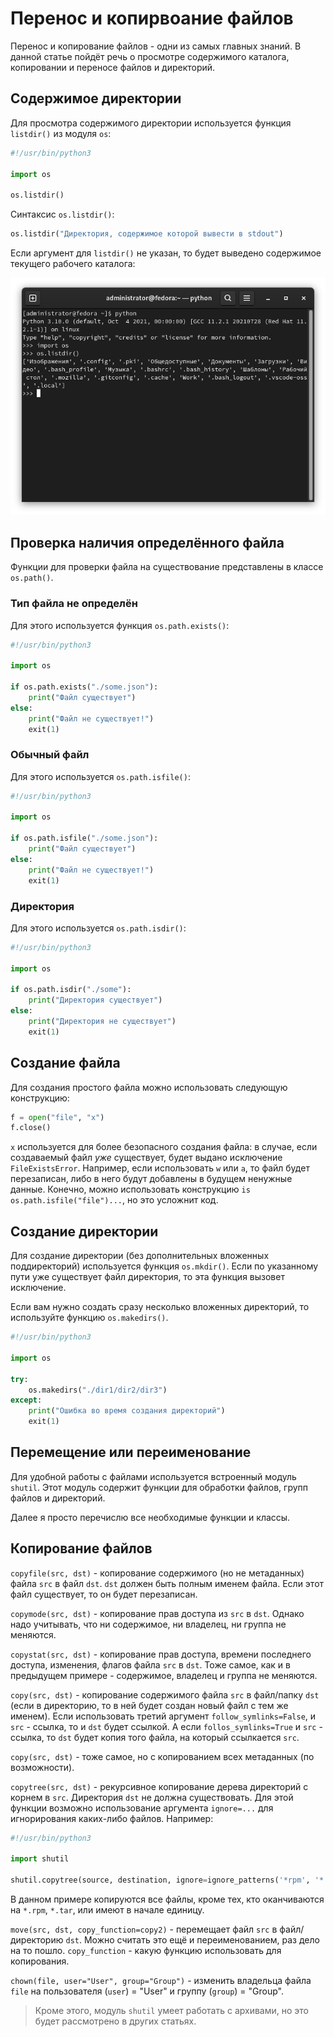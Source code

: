 # Перенос и копирвоание файлов

Перенос и копирование файлов - одни из самых главных знаний. В данной статье пойдёт речь о просмотре содержимого каталога, копировании и переносе файлов и директорий.

## Содержимое директории

Для просмотра содержимого директории используется функция `listdir()` из модуля `os`:

```python
#!/usr/bin/python3

import os

os.listdir()
```

Синтаксис `os.listdir()`:

```python
os.listdir("Директория, содержимое которой вывести в stdout")
```

Если аргумент для `listdir()` не указан, то будет выведено содержимое текущего рабочего каталога:

![Вывод](pic/listdir.png)

## Проверка наличия определённого файла

Функции для проверки файла на существование представлены в классе `os.path()`.

### Тип файла не определён

Для этого используется функция `os.path.exists()`:

```python
#!/usr/bin/python3

import os

if os.path.exists("./some.json"):
	print("Файл существует")
else:
	print("Файл не существует!")
	exit(1)
```

### Обычный файл

Для этого используется `os.path.isfile()`:

```python
#!/usr/bin/python3

import os

if os.path.isfile("./some.json"):
	print("Файл существует")
else:
	print("Файл не существует!")
	exit(1)
```

### Директория

Для этого используется `os.path.isdir()`:

```python
#!/usr/bin/python3

import os

if os.path.isdir("./some"):
	print("Директория существует")
else:
	print("Директория не существует")
	exit(1)
```

## Создание файла

Для создания простого файла можно использовать следующую конструкцию:

```python
f = open("file", "x")
f.close()
```

`x` используется для более безопасного создания файла: в случае, если создаваемый файл *уже* существует, будет выдано исключение `FileExistsError`. Например, если использовать `w` или `a`, то файл будет перезаписан, либо в него будут добавлены в будущем ненужные данные. Конечно, можно использовать конструкцию `is os.path.isfile("file")...`, но это усложнит код.

## Создание директории

Для создание директории (без дополнительных вложенных поддиректорий) используется функция `os.mkdir()`. Если по указанному пути уже существует файл директория, то эта функция вызовет исключение.

Если вам нужно создать сразу несколько вложенных директорий, то используйте функцию `os.makedirs()`.

```python
#!/usr/bin/python3

import os

try:
	os.makedirs("./dir1/dir2/dir3")
except:
	print("Ошибка во время создания директорий")
	exit(1)
```

## Перемещение или переименование

Для удобной работы с файлами используется встроенный модуль `shutil`. Этот модуль содержит функции для обработки файлов, групп файлов и директорий.

Далее я просто перечислю все необходимые функции и классы.

## Копирование файлов

`copyfile(src, dst)` - копирование содержимого (но не метаданных) файла `src` в файл `dst`. `dst` должен быть полным именем файла. Если этот файл существует, то он будет перезаписан.

`copymode(src, dst)` - копирование прав доступа из `src` в `dst`. Однако надо учитывать, что ни содержимое, ни владелец, ни группа не меняются.

`copystat(src, dst)` - копирование прав доступа, времени последнего доступа, изменения, флагов файла `src` в `dst`. Тоже самое, как и в предыдущем примере - содержимое, владелец и группа не меняются.

`copy(src, dst)` - копирование содержимого файла `src` в файл/папку `dst` (если в директорию, то в ней будет создан новый файл с тем же именем). Если использовать третий аргумент `follow_symlinks=False`, и `src` - ссылка, то и `dst` будет ссылкой. А если `follos_symlinks=True` и `src` - ссылка, то `dst` будет копия того файла, на который ссылкается `src`.

`copy(src, dst)` - тоже самое, но с копированием всех метаданных (по возможности).

`copytree(src, dst)` - рекурсивное копирование дерева директорий с корнем в `src`. Директория `dst` не должна существовать. Для этой функции возможно использование аргумента `ignore=...` для игнорирования каких-либо файлов. Например:

```python
#!/usr/bin/python3

import shutil

shutil.copytree(source, destination, ignore=ignore_patterns('*rpm', '*.tar', '1*'))
```

В данном примере копируются все файлы, кроме тех, кто оканчиваются на `*.rpm`, `*.tar`, или имеют в начале единицу.

`move(src, dst, copy_function=copy2)` - перемещает файл `src` в файл/директорию `dst`. Можно считать это ещё и переименованием, раз дело на то пошло. `copy_function` - какую функцию использовать для копирования.

`chown(file, user="User", group="Group")` - изменить владельца файла `file` на пользователя (`user`) = "User" и группу (`group`) = "Group".

> Кроме этого, модуль `shutil` умеет работать с архивами, но это будет рассмотрено в других статьях.